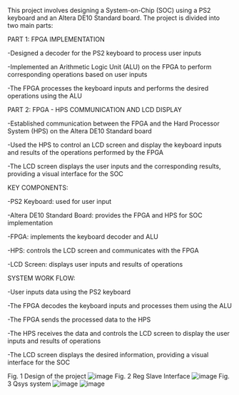 This project involves designing a System-on-Chip (SOC) using a PS2 keyboard and an Altera DE10 Standard board. The project is divided into two main parts:

PART 1: FPGA IMPLEMENTATION

-Designed a decoder for the PS2 keyboard to process user inputs

-Implemented an Arithmetic Logic Unit (ALU) on the FPGA to perform corresponding operations based on user inputs

-The FPGA processes the keyboard inputs and performs the desired operations using the ALU
 
PART 2: FPGA - HPS COMMUNICATION AND LCD DISPLAY 

-Established communication between the FPGA and the Hard Processor System (HPS) on the Altera DE10 Standard board

-Used the HPS to control an LCD screen and display the keyboard inputs and results of the operations performed by the FPGA

-The LCD screen displays the user inputs and the corresponding results, providing a visual interface for the SOC

KEY COMPONENTS:

-PS2 Keyboard: used for user input

-Altera DE10 Standard Board: provides the FPGA and HPS for SOC implementation

-FPGA: implements the keyboard decoder and ALU

-HPS: controls the LCD screen and communicates with the FPGA

-LCD Screen: displays user inputs and results of operations

SYSTEM WORK FLOW:

-User inputs data using the PS2 keyboard

-The FPGA decodes the keyboard inputs and processes them using the ALU

-The FPGA sends the processed data to the HPS

-The HPS receives the data and controls the LCD screen to display the user inputs and results of operations

-The LCD screen displays the desired information, providing a visual interface for the SOC



Fig. 1 Design of the project
![image](https://github.com/user-attachments/assets/30a44792-60da-4ab4-a29a-32478da5443c)
Fig. 2 Reg Slave Interface
![image](https://github.com/user-attachments/assets/955f18c0-6f15-4909-83c8-04b57d4a83c5)
Fig. 3 Qsys system
![image](https://github.com/user-attachments/assets/67099ac0-f972-42dc-a6c7-40fa09e21df7)
![image](https://github.com/user-attachments/assets/492222bf-9cfc-4c17-8b2c-cb53c98c9122)





